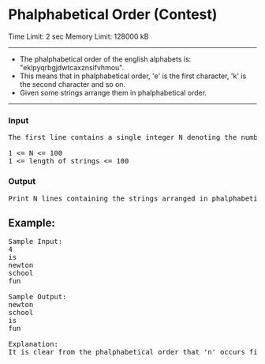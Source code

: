# Phalphabetical Order (Contest)

Time Limit: 2 sec
Memory Limit: 128000 kB

---

- The phalphabetical order of the english alphabets is: "eklpyqrbgjdwtcaxznsifvhmou".
- This means that in phalphabetical order, 'e' is the first character, 'k' is the second character and so on.
- Given some strings arrange them in phalphabetical order.

---

### Input

<pre>
The first line contains a single integer N denoting the number of strings. The next N line contains strings containing lowercase English characters.

1 <= N <= 100
1 <= length of strings <= 100
</pre>

### Output

<pre>
Print N lines containing the strings arranged in phalphabetical order.
</pre>

## Example:

<pre>
Sample Input:
4
is
newton
school
fun

Sample Output:
newton
school
is
fun

Explanation:
It is clear from the phalphabetical order that 'n' occurs first, then 's', then 'i' and then 'f'.
</pre>
